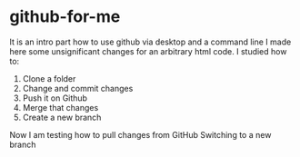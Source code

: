 # github-for-me
It is an intro part how to use github via desktop and a command line
I made here some unsignificant changes for an arbitrary html code.
I studied how to:
  1. Clone a folder
  2. Change and commit changes
  3. Push it on Github
  4. Merge that changes
  5. Create a new branch

Now I am testing how to pull changes from GitHub
Switching to a new branch
